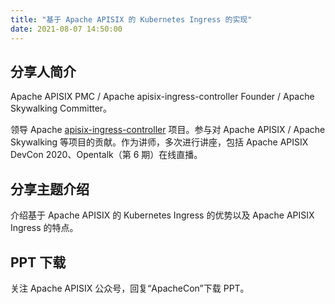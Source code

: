 ```yaml
---
title: "基于 Apache APISIX 的 Kubernetes Ingress 的实现"
date: 2021-08-07 14:50:00
---
```


## 分享人简介

Apache APISIX PMC / Apache apisix-ingress-controller Founder / Apache Skywalking Committer。

领导 Apache [apisix-ingress-controller](https://github.com/apache/apisix-ingress-controller) 项目。参与对 Apache APISIX / Apache Skywalking 等项目的贡献。作为讲师，多次进行讲座，包括 Apache APISIX DevCon 2020、Opentalk（第 6 期）在线直播。

## 分享主题介绍

介绍基于 Apache APISIX 的 Kubernetes Ingress 的优势以及 Apache APISIX Ingress 的特点。

## PPT 下载

关注 Apache APISIX 公众号，回复“ApacheCon”下载 PPT。
